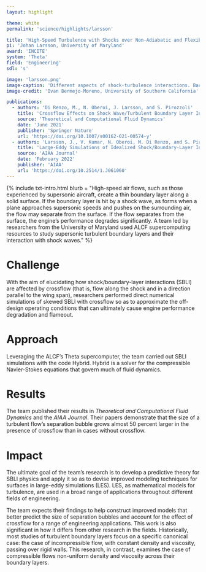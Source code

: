 ```yaml
---
layout: highlight

theme: white
permalink: 'science/highlights/larsson'

title: 'High-Speed Turbulence with Shocks over Non-Adiabatic and Flexible Walls'
pi: 'Johan Larsson, University of Maryland'
award: 'INCITE'
system: 'Theta'
field: 'Engineering'
sdl: 's'

image: 'larsson.png' 
image-caption: 'Different aspects of shock-turbulence interactions. Background: shock-induced mixing shadowed by the velocity marking the shock. Foreground: oblique shock impinging on a turbulent boundary layer over a flexible panel.'
image-credit: 'Ivan Bermejo-Moreno, University of Southern California'

publications:
  - authors: 'Di Renzo, M., N. Oberoi, J. Larsson, and S. Pirozzoli'
    title: 'Crossflow Effects on Shock Wave/Turbulent Boundary Layer Interactions'
    source: 'Theoretical and Computational Fluid Dynamics'
    date: 'June 2021'
    publisher: 'Springer Nature'
    url: 'https://doi.org/10.1007/s00162-021-00574-y'
  - authors: 'Larsson, J., V. Kumar, N. Oberoi, M. Di Renzo, and S. Pirozzoli'
    title: 'Large-Eddy Simulations of Idealized Shock/Boundary-Layer Interactions with Crossflow'
    source: 'AIAA Journal'
    date: 'February 2022'
    publisher: 'AIAA'
    url: 'https://doi.org/10.2514/1.J061060'
---
```




{% include txt-intro.html 
    blurb = "High-speed air flows, such as those experienced by supersonic aircraft, create a thin boundary layer along a solid surface. If the boundary layer is hit by a shock wave, as forms when a plane approaches supersonic speeds and pushes on the surrounding air, the flow may separate from the surface. If the flow separates from the surface, the engine’s performance degrades significantly. A team led by researchers from the University of Maryland used ALCF supercomputing resources to study supersonic turbulent boundary layers and their interaction with shock waves."
%}



# Challenge

With the aim of elucidating how shock/boundary-layer interactions (SBLI) are affected by crossflow (that is, flow along the shock and in a direction parallel to the wing span), researchers performed direct numerical simulations of skewed SBLI with crossflow so as to approximate the off-design operating conditions that can ultimately cause engine performance degradation and flameout. 



# Approach

Leveraging the ALCF’s Theta supercomputer, the team carried out SBLI simulations with the code Hybrid. Hybrid is a solver for the compressible Navier-Stokes equations that govern much of fluid dynamics. 



# Results

The team published their results in *Theoretical and Computational Fluid Dynamics* and the *AIAA Journal*. Their papers demonstrate that the size of a turbulent flow’s separation bubble grows almost 50 percent larger in the presence of crossflow than in cases without crossflow.



# Impact

The ultimate goal of the team’s research is to develop a predictive theory for SBLI physics and apply it so as to devise improved modeling techniques for surfaces in large-eddy simulations (LES). LES, as mathematical models for turbulence, are used in a broad range of applications throughout different fields of engineering.

The team expects their findings to help construct improved models that better predict the size of separation bubbles and account for the effect of crossflow for a range of engineering applications. This work is also significant in how it differs from other research in the fields. Historically, most studies of turbulent boundary layers focus on a specific canonical case: the case of incompressible flow, with constant density and viscosity, passing over rigid walls. This research, in contrast, examines the case of compressible flows non-uniform density and viscosity across their boundary layers.
